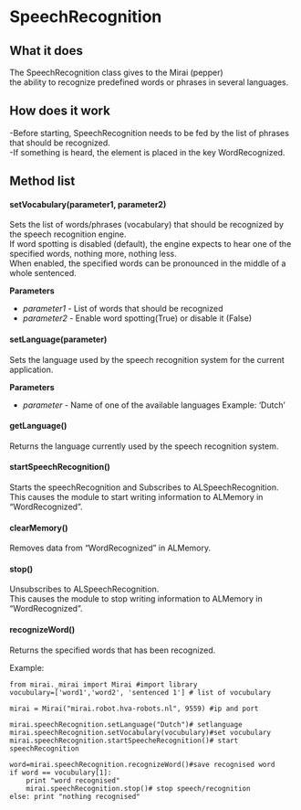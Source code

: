 # SpeechRecognition

## What it does
The SpeechRecognition class gives to the Mirai (pepper)  
the ability to recognize predefined words or phrases in several languages.  


## How does it work
-Before starting, SpeechRecognition needs to be fed by the list of phrases that should be recognized.  
-If something is heard, the element is placed  in the key WordRecognized.  


## Method list

#### setVocabulary(parameter1, parameter2)
Sets the list of words/phrases (vocabulary) that should be recognized by the speech recognition engine.  
If word spotting is disabled (default), the engine expects to hear one of the specified words, nothing more, 
nothing less.  
When enabled, the specified words can be pronounced in the middle of a whole sentenced.    

 
__Parameters__
- *parameter1* - List of words that should be recognized
- *parameter2* - Enable word spotting(True) or disable it (False)


#### setLanguage(parameter)
Sets the language used by the speech recognition system for the current application.


__Parameters__
- *parameter* - Name of one of the available languages Example: ‘Dutch’

#### getLanguage()
Returns the language currently used by the speech recognition system.  

#### startSpeechRecognition()
Starts the speechRecognition and Subscribes to ALSpeechRecognition.  
This causes the module to start writing information to ALMemory in “WordRecognized”.  

#### clearMemory()
Removes data from “WordRecognized” in ALMemory.  

#### stop()
Unsubscribes to ALSpeechRecognition.  
This causes the module to stop writing information to ALMemory in “WordRecognized”.  
 
 
#### recognizeWord()
Returns the specified words that has been recognized.  



Example:
```
from mirai._mirai import Mirai #import library
vocubulary=['word1','word2', 'sentenced 1'] # list of vocubulary

mirai = Mirai("mirai.robot.hva-robots.nl", 9559) #ip and port

mirai.speechRecognition.setLanguage("Dutch")# setlanguage
mirai.speechRecognition.setVocabulary(vocubulary)#set vocubulary
mirai.speechRecognition.startSpeecheRecognition()# start speechRecognition

word=mirai.speechRecognition.recognizeWord()#save recognised word
if word == vocubulary[1]:
    print "word recognised"
    mirai.speechRecognition.stop()# stop speech/recognition
else: print "nothing recognised"
```
